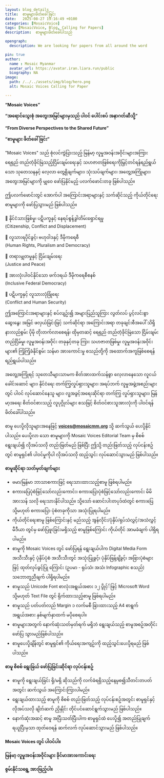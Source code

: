 ```yaml
---
layout: blog_details
title:  စာမူများဖိတ်ခေါ်ခြင်း  
date:   2025-08-27 19:16:49 +0100
categories: [MosaicVoice]
tags: [MosaicVoice, Blog, Calling for Papers]
description:  စာမူများဖိတ်ခေါ်ပါသည်

opengraph:
  description: We are looking for papers from all around the word 

pin: true
author:
  name : Mosaic Myanmar
  avatar_url: https://avatar.iran.liara.run/public
  biography: NA
image:
  path: /../../assets/img/blog/hero.png 
  alt: Mosaic Voices Calling for Paper 

---
```


**“Mosaic Voices”**

**“အရောင်သွေးစုံ အတွေးအမြင်များမှသည် ပါဝင် ပေါင်းစပ် အနာဂတ်ဆီသို့”**

**“From Diverse Perspectives to the Shared Future”**

**“စာမူများ ဖိတ်ခေါ်ခြင်း”**

"Mosaic Voices" သည် စုံလင်ကွဲပြားသည့် မြန်မာ့ လူမှုအဝန်းအဝိုင်းများအကြား ရေရှည် တည်တံ့ခိုင်မြဲသည့်ငြိမ်းချမ်းရေးနှင့် သဟဇာတဖြစ်ရေးကိုမြှင့်တင်ရန်ရည်ရွယ်သော သုတေသနနှင့် လေ့လာ တွေ့ရှိချက်များ၊ သုံးသပ်ချက်များ၊ အတွေ့အကြုံများ၊ အတွေးအမြင်များကို မျှဝေ ဖော်ပြနိုင်မည့် ပလက်ဖောင်းတခု ဖြစ်ပါသည်။

ဤပလက်ဖောင်းတွင် အောက်ပါ အကြောင်းအရာများနှင့် သက်ဆိုင်သည့် ကိုယ်တိုင်ရေး စာမူများကို ဖော်ပြသွားမည် ဖြစ်ပါသည်။

🔹 နိုင်ငံသားဖြစ်မှု၊ ပဋိပက္ခနှင့် နေရပ်စွန့်ခွါတိမ်းရှောင်ရမှု  
(Citizenship, Conflict and Displacement)

🔹 လူသားရပိုင်ခွင့်၊ ဗဟုဝါဒနှင့် ဒီမိုကရေစီ  
(Human Rights, Pluralism and Democracy)

🔹 တရားမျှတမှုနှင့် ငြိမ်းချမ်းရေး  
(Justice and Peace)

🔹 အားလုံးပါဝင်နိုင်သော ဖက်ဒရယ် ဒီမိုကရေစီစနစ်  
(Inclusive Federal Democracy)

🔹 ပဋိပက္ခနှင့် လူသားလုံခြုံရေး  
(Conflict and Human Security)

ဤအကြောင်းအရာများနှင့် စပ်လျဥ်း၍ အများပြည်သူကြား လွတ်လပ် ပွင့်လင်းစွာ ဆွေးနွေး အမြင် ဖလှယ်ခြင်းဖြင့် သက်ဆိုင်ရာ အကြောင်းအရာ တခုချင်းစီအပေါ် သိရှိ နားလည်စွမ်း ပိုမို တိုးတက်လာစေရန်၊ ထိုမှတဆင့် ရေရှည် တည်တံ့ခိုင်မြဲသော ငြိမ်းချမ်းတည်ငြိမ်မှု၊ လူမှုအဝန်းအဝိုင်း တခုနှင့်တခု ကြား သဟဇာတဖြစ်မှု၊ လူမှုအဝန်းအဝိုင်းများ၏ ကြံ့ကြံ့ခံနိုင်စွမ်း သန်မာ အားကောင်းမှု စသည်တို့ကို အထောက်အကူဖြစ်စေရန် ရည်ရွယ်ပါသည်။

အတွေ့အကြုံရင့် သုတေသီများသာမက စိတ်အားထက်သန်စွာ လေ့လာနေသော လူငယ်ခေါင်းဆောင် များ၊ နိုင်ငံရေး တက်ကြွလှုပ်ရှားသူများ၊ အရပ်ဘက် လူမှုအဖွဲ့အစည်းများတွင် ပါဝင် လုပ်ဆောင်နေသူ များ၊ လူ့အခွင့်အရေးဆိုင်ရာ တက်ကြွ လှုပ်ရှားသူများ၊ မြန်မာ့အရေး စိတ်ဝင်စားသည့် လူပုဂ္ဂိုလ်များ စသဖြင့် စိတ်ဝင်စားသူအားလုံးကို ပါဝင်ရန် ဖိတ်ခေါ်ပါသည်။

စာမူ ပေးပို့လိုသူများအနေဖြင့် **<voices@mosaicmm.org>** သို့ ဆက်သွယ် ပေးပို့နိုင်ပါသည်။ ပေးပို့လာ သော စာမူများကို Mosaic Voices Editorial Team မှ စိစစ် ရွေးချယ်၍ လိုအပ်သလို တည်းဖြတ်မည် ဖြစ်ပြီး ဤသို့ တည်းဖြတ်သည့် လုပ်ငန်းစဥ်တွင် စာမူရှင်၏ ပါဝင်မှုကိုပါ လိုအပ်သလို ထည့်သွင်း လုပ်ဆောင်သွားမည် ဖြစ်ပါသည်။

**စာမူဆိုင်ရာ သတ်မှတ်ချက်များ**

- ဗမာ/မြန်မာ ဘာသာစကားဖြင့် ရေးသားထားသည့်စာမူ ဖြစ်ရပါမည်။
- စကားပြေပုံစံဖြင့်သော်လည်းကောင်း၊ စကားပြောပုံစံဖြင့်သော်လည်းကောင်း မိမိအားသန် သလို ရေးသားနိုင်ပါသည်။ သို့သော် ဆောင်းပါးတပုဒ်ထဲတွင် စကားပြေ သို့မဟုတ် စကားပြော ပုံစံတခုကိုသာ အသုံးပြုရပါမည်။
- ကိုယ်တိုင်ရေးစာမူ ဖြစ်ကြောင်းနှင့် မည်သည့် အွန်လိုင်း/ပုံနှိပ်/ရုပ်သံလွှင့်/အသံလွှင့် မီဒီယာ တွင်မှ ဖော်ပြဖူးခြင်းမရှိသည့် စာမူဖြစ်ကြောင်း ကိုယ်တိုင် အာမခံချက် ပါရှိရပါမည်။
- စာမူကို Mosaic Voices တွင် ဖော်ပြရန် ရွေးချယ်ပါက Digital Media Form အသီးသီးနှင့် ပုံနှိပ်ပုံစံ အသီးသီးတွင် အသုံးပြုခွင့်၊ ပုံနှိပ်ဖြန့်ချိခွင့်၊ အခြားပုံစံများဖြင့် ထုတ်လုပ်ခွင့်ပြု ကြောင်း (ဥပမာ - ရုပ်သံ၊ အသံ၊ Infographic စသည်) သဘောတူညီချက် ပါရှိရပါမည်။
- စာမူသည် Unicode Font စာလုံးအရွယ်အစား ၁၂ ပွိုင့််ဖြင့် Microsoft Word သို့မဟုတ် Text File တွင် ရိုက်ထားသည့်စာမူ ဖြစ်ရပါမည်။
- စာမူသည် ပတ်ပတ်လည် Margin ၁ လက်မစီ ခြားထားသည့် A4 စာရွက် အရွယ်အစား နှစ်မျက်နှာထက် မပိုစေရပါ။
- စာမူများအတွက် နောက်ဆုံးသတ်မှတ်ရက် မရှိဘဲ ရွေးချယ်သည့် စာမူအစဥ်အတိုင်း ဖော်ပြ သွားမည်ဖြစ်ပါသည်။
- စာမူပေးပို့ချိန်တွင် စာမူရှင်၏ ကိုယ်ရေးအကျဥ်းကို ထည့်သွင်းပေးပို့ရမည် ဖြစ်ပါသည်။

**စာမူ စိစစ် ရွေးခြယ် ဖော်ပြခြင်းဆိုင်ရာ လုပ်ငန်းစဥ်**

- စာမူကို ရွေးချယ်ခြင်း ရှိ/မရှိ ဆိုသည်ကို လက်ခံရရှိသည့်နေ့မှစ၍သီတင်းတပတ်အတွင်း ဆက်သွယ် အကြောင်းကြားပါမည်။
- ရွေးချယ်ထားသည့် စာမူကို စိစစ် တည်းဖြတ်သည့် လုပ်ငန်းစဥ်အတွင်း စာမူရှင်နှင့် လိုအပ်သလို ချိတ်ဆက် ညှိနှိုင်း တိုင်ပင်ဆောင်ရွက်သွားမည် ဖြစ်ပါသည်။
- နောက်ဆုံးအဆင့် စာမူ အပြီးသတ်ပြီးပါက စာမူရှင်ထံ ပေးပို့၍ အတည်ပြုချက် ရယူပြီးမှသာ ထုတ်ဝေရန် ဆက်လက် လုပ်ဆောင်သွားမည် ဖြစ်ပါသည်။

**Mosaic Voices တွင် ပါဝင်ပါ။**

**မြန်မာ့ လူမှုအဝန်းအဝိုင်းများ ခိုင်မာအားကောင်းရေး**

**စွမ်းနိုင်သရွေ့ အားဖြည့်ပါ။**